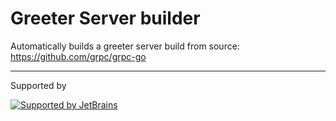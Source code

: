 # Greeter Server builder

Automatically builds a greeter server build from source: https://github.com/grpc/grpc-go

---
Supported by

[![Supported by JetBrains](https://cdn.rawgit.com/bavix/development-through/46475b4b/jetbrains.svg)](https://www.jetbrains.com/)
